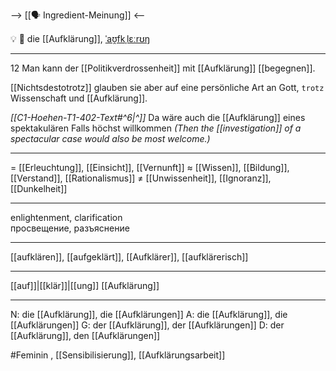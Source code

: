 --> [[🗣️ Ingredient-Meinung]] <--

💡 🔴 die [[Aufklärung]], [ˈaʊ̯fkˌlɛːrʊŋ](https://youglish.com/pronounce/Aufklärung/german)

---
12 Man kann der [[Politikverdrossenheit]] mit [[Aufklärung]] [[begegnen]].

[[Nichtsdestotrotz]] glauben sie aber auf eine persönliche Art an Gott, `trotz` Wissenschaft und [[Aufklärung]].

*[[C1-Hoehen-T1-402-Text#^6|^]]* Da wäre auch die [[Aufklärung]] eines spektakulären Falls höchst willkommen
*(Then the [[investigation]] of a spectacular case would also be most welcome.)*


---
= [[Erleuchtung]], [[Einsicht]], [[Vernunft]]
≈ [[Wissen]], [[Bildung]], [[Verstand]], [[Rationalismus]]
≠ [[Unwissenheit]], [[Ignoranz]], [[Dunkelheit]]

---
enlightenment, clarification  
просвещение, разъяснение

---
[[aufklären]], [[aufgeklärt]], [[Aufklärer]], [[aufklärerisch]]

---
[[auf]]|[[klär]]|[[ung]]
[[Aufklärung]]


---
N: die [[Aufklärung]], die [[Aufklärungen]]
A: die [[Aufklärung]], die [[Aufklärungen]]
G: der [[Aufklärung]], der [[Aufklärungen]]
D: der [[Aufklärung]], den [[Aufklärungen]]

#Feminin , [[Sensibilisierung]], [[Aufklärungsarbeit]]